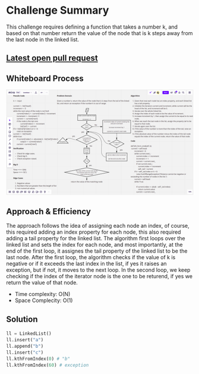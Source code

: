# Challenge Summary

This challenge requires defining a function that takes a number k, and based on that number return the value of the node that is k steps away from the last node in the linked list.

## [Latest open pull request](https://github.com/HamzaAhmad97/data-structures-and-algorithms/pull/25)

## Whiteboard Process

![](./kth.png)

## Approach & Efficiency

The approach follows the idea of assigning each node an index, of course, this required adding an index property for each node, this also required adding a tail property for the linked list. The algorithm first loops over the linked list and sets the index for each node, and most importantly, at the end of the first loop, it assignes the tail property of the linked list to be the last node. After the first loop, the algorithm checks if the value of k is negative or if it exceeds the last index in the list, if yes it raises an exception, but if not, it moves to the next loop. In the second loop, we keep checking if the index of the iterator node is the one to be returend, if yes we return the value of that node.

* Time complexity: O(N)
* Space Complecity: O(1)

## Solution

```python
ll = LinkedList()
ll.insert("a")
ll.append("b")
ll.insert("c")
ll.kthFromIndex(0) # "b"
ll.kthFromIndex(60) # exception
```
